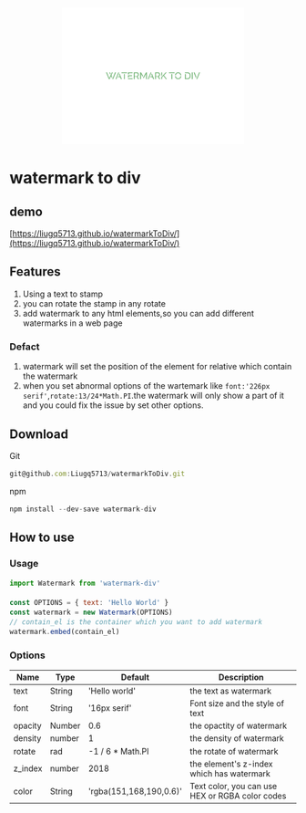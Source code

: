 <!-- markdownlint-disable MD033 -->
<p align="center">
  <img width="320" src="./logo.svg">
</p>

# watermark to div

## demo

[https://liugq5713.github.io/watermarkToDiv/](https://liugq5713.github.io/watermarkToDiv/)

## Features

1.  Using a text to stamp
2.  you can rotate the stamp in any rotate
3.  add watermark to any html elements,so you can add different watermarks in a web page

### Defact

1.  watermark will set the position of the element for relative which contain the watermark
2.  when you set abnormal options of the wartemark like `font:'226px serif'`,`rotate:13/24*Math.PI`.the watermark will only show a part of it and you could fix the issue by set other options.

## Download

Git

```js
git@github.com:Liugq5713/watermarkToDiv.git
```

npm

```js
npm install --dev-save watermark-div
```

## How to use

### Usage

```js
import Watermark from 'watermark-div'

const OPTIONS = { text: 'Hello World' }
const watermark = new Watermark(OPTIONS)
// contain_el is the container which you want to add watermark
watermark.embed(contain_el)
```

### Options

| Name    | Type   | Default                 | Description                                     |
| ------- | ------ | ----------------------- | ----------------------------------------------- |
| text    | String | 'Hello world'           | the text as watermark                           |
| font    | String | '16px serif'            | Font size and the style of text                 |
| opacity | Number | 0.6                     | the opactity of watermark                       |
| density | number | 1                       | the density of watermark                        |
| rotate  | rad    | -1 / 6 \* Math.PI       | the rotate of watermark                         |
| z_index | number | 2018                    | the element's z-index which has watermark       |
| color   | String | 'rgba(151,168,190,0.6)' | Text color, you can use HEX or RGBA color codes |
